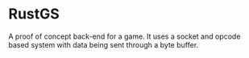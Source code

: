 # RustGS
A proof of concept back-end for a game. It uses a socket and opcode based system with data being sent through a byte buffer.

